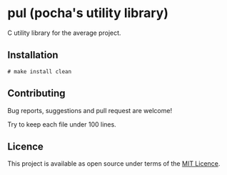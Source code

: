 # pul (pocha's utility library)

C utility library for the average project.

## Installation

	# make install clean

## Contributing

Bug reports, suggestions and pull request are welcome!

Try to keep each file under 100 lines.

## Licence

This project is available as open source under terms of the
[MIT Licence](https://opensource.org/licenses/MIT).
